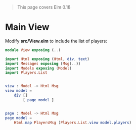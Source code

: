 > This page covers Elm 0.18

# Main View

Modify __src/View.elm__ to include the list of players:

```elm
module View exposing (..)

import Html exposing (Html, div, text)
import Messages exposing (Msg(..))
import Models exposing (Model)
import Players.List


view : Model -> Html Msg
view model =
    div []
        [ page model ]


page : Model -> Html Msg
page model =
    Html.map PlayersMsg (Players.List.view model.players)
```

